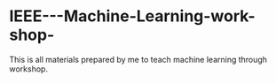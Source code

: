 # IEEE---Machine-Learning-work-shop-
This is all materials prepared by me to teach machine learning through workshop.
